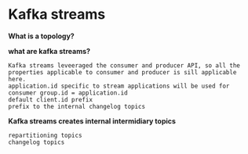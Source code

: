 # Kafka streams


**What is a topology?**

**what are kafka streams?**

    Kafka streams leveeraged the consumer and producer API, so all the properties applicable to consumer and producer is sill applicable here.
    application.id specific to stream applications will be used for
    consumer group.id = application.id
    default client.id prefix
    prefix to the internal changelog topics

**Kafka streams creates internal intermidiary topics**

    repartitioning topics
    changelog topics